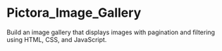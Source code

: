# Pictora_Image_Gallery
Build an image gallery that displays images with  pagination and filtering using HTML, CSS, and JavaScript.
